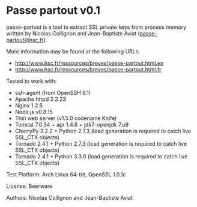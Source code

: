 Passe partout v0.1
==================

passe-partout is a tool to extract SSL private keys from process memory written by Nicolas Collignon and Jean-Baptiste Aviat (passe-partout@hsc.fr).

More information may be found at the following URLs:

* http://www.hsc.fr/ressources/breves/passe-partout.html.en
* http://www.hsc.fr/ressources/breves/passe-partout.html.fr

Tested to work with:
* ssh-agent (from OpenSSH 6.1)
* Apache httpd 2.2.23
* Nginx 1.2.6
* Node.js v0.8.15
* Thin web server (v1.5.0 codename Knife)
* Tomcat 7.0.34 + apr 1.4.6 + jdk7-openjdk 7.u9
* CherryPy 3.2.2 + Python 2.7.3 (load generation is required to catch live SSL_CTX objects)
* Tornado 2.4.1 + Python 2.7.3 (load generation is required to catch live SSL_CTX objects)
* Tornado 2.4.1 + Python 3.3.0 (load generation is required to catch live SSL_CTX objects)

Test Platform: Arch Linux 64-bit, OpenSSL 1.0.1c

License: Beerware

Authors: Nicolas Collignon and Jean-Baptiste Aviat


